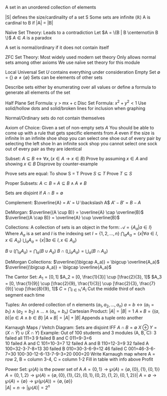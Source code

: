 A set in an unordered collection of elements

|S| defines the size/cardinality of a set S
Some sets are infinite ($\mathbb{R}$)
A is cardinal to B if |A| = |B|

Naïve Set Theory:
	Leads to a contradiction 
	Let $A = \{B | B \centernot\in B \}$
	$A \in A$ is a paradox

A set is normal/ordinary if it does not contain itself

ZFC Set Theory:
	Most widely used modern set theory
	Only allows normal sets among other axioms
	We use naïve set theory for this module

Local Universal Set $U$ contains everything under consideration
Empty Set $\emptyset$ = {}
	$\emptyset \neq \{\emptyset \}$
Sets can be elements of other sets

Describe sets either by enumerating over all values or define a formula to generate all elements of the set

Half Plane Set Formula:
	y > mx + c
Disc Set Formula:
	$x^2 + y^2 < 1$
Use solid/hollow dots and solid/broken lines for inclusion when graphing	

Normal/Ordinary sets do not contain themselves

Axiom of Choice:
	Given a set of non-empty sets $A$
	You should be able to come up with a rule that gets specific elements from $A$ even if the size is infinite
	In an infinite shoe shop you can select one shoe out of every pair by selecting the left shoe
	In an infinite sock shop you cannot select one sock out of every pair as they are identical

Subset:
	$A \subseteq B \leftrightarrow \forall x, (x \in A \to x \in B)$
	Prove by assuming $x \in A$ and showing $x \in B$
	Disprove by counter-example

Prove sets are equal:
	To show S = T
	Prove $S \subseteq T$
	Prove $T \subseteq S$

Proper Subsets:
	$A \subset B$ = $A \subseteq B \land A \neq B$

Sets are disjoint if $A \cap B = \emptyset$

Complement:
	$\overline{A} = A' = U \backslash A$
	$A' - B' = B - A$

DeMorgan:
	$\overline{(A \cup B)} = \overline{A} \cap \overline{B}$
	$\overline{(A \cap B)} = \overline{A} \cup \overline{B}$

Collections:
	A collection of sets is an object in the form:
	$\mathscr{A} = \{ A_a | a \in I \}$
		Where $A_a$ is a set and $I$ is the indexing set
		$I = \{1, 2, ..., n\}$
	$\bigcap_{a} A_a = \{x | \forall a \in I, x \in A_a\}$
	$\bigcup_{a} A_a = \{x | \exists a \in I, x \in A_a \}$

$B \cup (\bigcap_a A_a) = \bigcap_a (B \cup A_a)$
$B \cap (\bigcup_a A_a) = \bigcup_a (B \cap A_a)$

DeMorgan Collections:
	$\overline{(\bigcap A_a)} = \bigcup \overline{A_a}$
	$\overline{(\bigcup A_a)} = \bigcap \overline{A_a}$

The Cantor Set:
	$A_1 = [0, 1]$
	$A_2 = [0, \frac{1}{3}] \cup [\frac{2}{3}, 1]$
	$A_3 = [0, \frac{1}{9}] \cup [\frac{2}{9}, \frac{1}{3}] \cup [\frac{2}{3}, \frac{7}{9}] \cup [\frac{8}{9}, 1]$
	$C = \bigcap_{i \in \mathbb{N}^*} A_i$
	Cut the middle third of each segment each time

Tuples:
	An ordered collection of n elements
	($a_1, a_2, ..., a_n$)
	$a = b \leftrightarrow (a_1 = b_1) \land (a_2 = b_2) \land ... \land (a_n = b_n)$
	Cartesian Product:
		$|A| = |B| = 1$
		$A \times B = \{(a, b) | a \in A \land b \in B\}$
		$|A \times B| = |A| + |B|$
		Appends a tuple onto another

Karnaugh Maps / Veitch Diagram:
	Sets are disjoint IFF $A \cap B = \emptyset$
	$X \oplus Y = (X \cap \bar Y) \cup (\bar X \cap Y)$
	Example:
		Out of 100 students and 3 modules (A, B, C):
			3 failed all
				111=3
			9 failed B and C
				011=9-3=6			
			10 failed A and C
				101=10-3=7
			12 failed A and B
				110=12-3=9
			32 failed A
				100=32-3-7-8=13
			30 failed B
				010=30-3-6-9=12
			46 failed C
				001=46-3-6-7=30
			100-30-12-6-13-7-9-3=20
				000=20
		Write Karnaugh map where A = row 2, B = column 3-4, C = column 1-2
		Fill in table with info above
		Profit

Power Set:
	$\wp(A)$ is the power set of A
	$A = \{0, 1\} \to \wp(A) = \{\emptyset, \{0\}, \{1\}, \{0, 1\}\}$
	$A = \{0, 1, 2\} \to \wp(A) = \{\emptyset, \{0\}, \{1\}, \{2\}, \{0, 1\}, \{0, 2\}, \{1, 2\}, \{0, 1, 2\}\}|$
	$A = \emptyset \to \wp(A) = \{\emptyset\} \to \wp(\wp(A)) = \{\emptyset, \{\emptyset\}\}$	
	$|A| = n \to |\wp(A)| = 2^n$